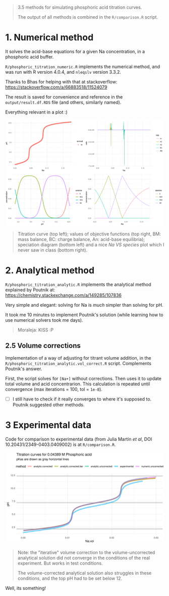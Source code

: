 
> 3.5 methods for simulating phosphoric acid titration curves.
> 
> The output of all methods is combined in the `R/comparison.R` script.

# 1. Numerical method

It solves the acid-base equations for a given Na concentration, in a phosphoric acid buffer.
 
`R/phosphoric_titration_numeric.R` implements the numerical method, and was run with R version 4.0.4, and `nleqslv` version 3.3.2.

Thanks to Bhas for helping with that at stackoverflow: https://stackoverflow.com/a/66883518/11524079

The result is saved for convenience and reference in the `output/result.df.RDS` file (and others, similarly named).

Everything relevant in a plot :)

![numerical plot](./output/numerical.png)

> Titration curve (top left); values of objective functions (top right, BM: mass balance, BC: charge balance, An: acid-base equilibria); speciation diagram (bottom left) and a nice _Na VS species_ plot which I never saw in class (bottom right).

# 2. Analytical method

`R/phosphoric_titration_analytic.R` implements the analytical method explained by Poutnik at: https://chemistry.stackexchange.com/a/149285/107836

Very simple and elegant: solving for Na is _much_ simpler than solving for pH.

It took me 10 minutes to implement Poutnik's solution (while learning how to use numerical solvers took me days).

> Moraleja: KISS :P

## 2.5 Volume corrections

Implementation of a way of adjusting for titrant volume addition, in the `R/phosphoric_titration_analytic.vol_correct.R` script. Complements Poutnik's answer.

First, the script solves for `[Na+]` without corrections. Then uses it to update total volume and acid concentrarion. This calculation is repeated until convergence (max iterations = 100, tol = `1e-8`).

- [ ] I still have to check if it really converges to where it's supposed to. Poutnik suggested other methods.

# 3 Experimental data

Code for comparison to experimental data (from Julia Martín _et al_, DOI 10.20431/2349-0403.0409002) is at `R/comparison.R`.

![comparison plot3](./output/comparison4.w_experimental.png)

> Note: the "iterative" volume correction to the volume-uncorrected analytical solution did not converge in the conditions of the real experiment. But works in test conditions.
> 
> The volume-corrected analytical solution also struggles in these conditions, and the top pH had to be set below 12.

Well, its something!

